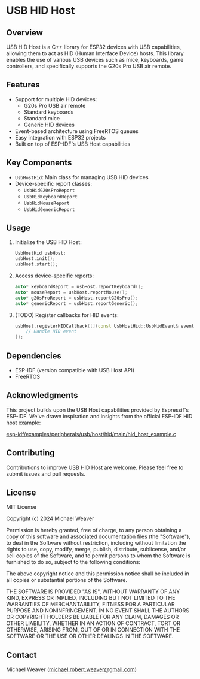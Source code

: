 # USB HID Host

## Overview

USB HID Host is a C++ library for ESP32 devices with USB capabilities, allowing them to act as HID (Human Interface Device) hosts. This library enables the use of various USB devices such as mice, keyboards, game controllers, and specifically supports the G20s Pro USB air remote.

## Features

- Support for multiple HID devices:
  - G20s Pro USB air remote
  - Standard keyboards
  - Standard mice
  - Generic HID devices
- Event-based architecture using FreeRTOS queues
- Easy integration with ESP32 projects
- Built on top of ESP-IDF's USB Host capabilities

## Key Components

- `UsbHostHid`: Main class for managing USB HID devices
- Device-specific report classes:
  - `UsbHidG20sProReport`
  - `UsbHidKeyboardReport`
  - `UsbHidMouseReport`
  - `UsbHidGenericReport`

## Usage

1. Initialize the USB HID Host:
   ```cpp
   UsbHostHid usbHost;
   usbHost.init();
   usbHost.start();
   ```

2. Access device-specific reports:
   ```cpp
   auto* keyboardReport = usbHost.reportKeyboard();
   auto* mouseReport = usbHost.reportMouse();
   auto* g20sProReport = usbHost.reportG20sPro();
   auto* genericReport = usbHost.reportGeneric();
   ```

3. (TODO) Register callbacks for HID events:
   ```cpp
   usbHost.registerHIDCallback([](const UsbHostHid::UsbHidEvent& event) {
       // Handle HID event
   });
   ```

## Dependencies

- ESP-IDF (version compatible with USB Host API)
- FreeRTOS

## Acknowledgments

This project builds upon the USB Host capabilities provided by Espressif's ESP-IDF. We've drawn inspiration and insights from the official ESP-IDF HID host example:

[esp-idf/examples/peripherals/usb/host/hid/main/hid_host_example.c](https://github.com/espressif/esp-idf/blob/master/examples/peripherals/usb/host/hid/main/hid_host_example.c)

## Contributing

Contributions to improve USB HID Host are welcome. Please feel free to submit issues and pull requests.


## License

MIT License

Copyright (c) 2024 Michael Weaver

Permission is hereby granted, free of charge, to any person obtaining a copy
of this software and associated documentation files (the "Software"), to deal
in the Software without restriction, including without limitation the rights
to use, copy, modify, merge, publish, distribute, sublicense, and/or sell
copies of the Software, and to permit persons to whom the Software is
furnished to do so, subject to the following conditions:

The above copyright notice and this permission notice shall be included in all
copies or substantial portions of the Software.

THE SOFTWARE IS PROVIDED "AS IS", WITHOUT WARRANTY OF ANY KIND, EXPRESS OR
IMPLIED, INCLUDING BUT NOT LIMITED TO THE WARRANTIES OF MERCHANTABILITY,
FITNESS FOR A PARTICULAR PURPOSE AND NONINFRINGEMENT. IN NO EVENT SHALL THE
AUTHORS OR COPYRIGHT HOLDERS BE LIABLE FOR ANY CLAIM, DAMAGES OR OTHER
LIABILITY, WHETHER IN AN ACTION OF CONTRACT, TORT OR OTHERWISE, ARISING FROM,
OUT OF OR IN CONNECTION WITH THE SOFTWARE OR THE USE OR OTHER DEALINGS IN THE
SOFTWARE.

## Contact

Michael Weaver (michael.robert.weaver@gmail.com)